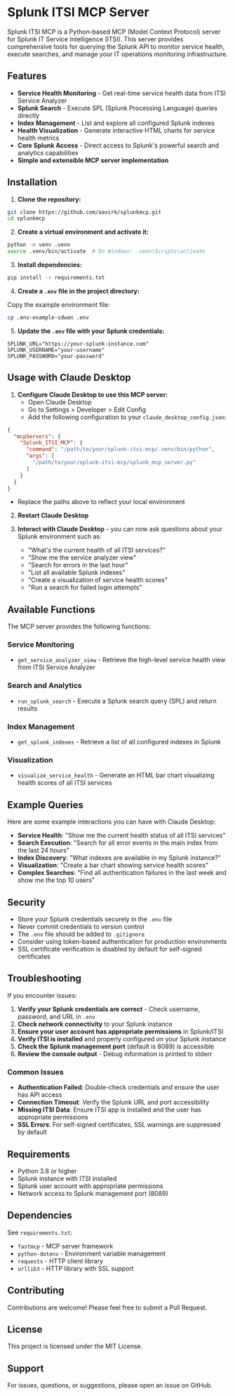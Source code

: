 # Splunk ITSI MCP Server

Splunk ITSI MCP is a Python-based MCP (Model Context Protocol) server for Splunk IT Service Intelligence (ITSI). This server provides comprehensive tools for querying the Splunk API to monitor service health, execute searches, and manage your IT operations monitoring infrastructure.

## Features

- **Service Health Monitoring** - Get real-time service health data from ITSI Service Analyzer
- **Splunk Search** - Execute SPL (Splunk Processing Language) queries directly
- **Index Management** - List and explore all configured Splunk indexes
- **Health Visualization** - Generate interactive HTML charts for service health metrics
- **Core Splunk Access** - Direct access to Splunk's powerful search and analytics capabilities
- **Simple and extensible MCP server implementation**

## Installation

1. **Clone the repository:**
```bash
git clone https://github.com/aavirk/splunkmcp.git
cd splunkmcp
```

2. **Create a virtual environment and activate it:**
```bash
python -m venv .venv
source .venv/bin/activate  # On Windows: .venv\Scripts\activate
```

3. **Install dependencies:**
```bash
pip install -r requirements.txt
```

4. **Create a `.env` file in the project directory:**

Copy the example environment file:

```bash
cp .env-example-sdwan .env
```

5. **Update the `.env` file with your Splunk credentials:**
```
SPLUNK_URL="https://your-splunk-instance.com"
SPLUNK_USERNAME="your-username"
SPLUNK_PASSWORD="your-password"
```

## Usage with Claude Desktop

1. **Configure Claude Desktop to use this MCP server:**
   - Open Claude Desktop
   - Go to Settings > Developer > Edit Config
   - Add the following configuration to your `claude_desktop_config.json`:

```json
{
  "mcpServers": {
    "Splunk_ITSI_MCP": {
      "command": "/path/to/your/splunk-itsi-mcp/.venv/bin/python",
      "args": [
        "/path/to/your/splunk-itsi-mcp/splunk_mcp_server.py"
      ]
    }
  }
}
```

   - Replace the paths above to reflect your local environment

2. **Restart Claude Desktop**

3. **Interact with Claude Desktop** - you can now ask questions about your Splunk environment such as:
   - "What's the current health of all ITSI services?"
   - "Show me the service analyzer view"
   - "Search for errors in the last hour"
   - "List all available Splunk indexes"
   - "Create a visualization of service health scores"
   - "Run a search for failed login attempts"

## Available Functions

The MCP server provides the following functions:

### Service Monitoring
- `get_service_analyzer_view` - Retrieve the high-level service health view from ITSI Service Analyzer

### Search and Analytics
- `run_splunk_search` - Execute a Splunk search query (SPL) and return results

### Index Management
- `get_splunk_indexes` - Retrieve a list of all configured indexes in Splunk

### Visualization
- `visualize_service_health` - Generate an HTML bar chart visualizing health scores of all ITSI services

## Example Queries

Here are some example interactions you can have with Claude Desktop:

- **Service Health**: "Show me the current health status of all ITSI services"
- **Search Execution**: "Search for all error events in the main index from the last 24 hours"
- **Index Discovery**: "What indexes are available in my Splunk instance?"
- **Visualization**: "Create a bar chart showing service health scores"
- **Complex Searches**: "Find all authentication failures in the last week and show me the top 10 users"

## Security

- Store your Splunk credentials securely in the `.env` file
- Never commit credentials to version control
- The `.env` file should be added to `.gitignore`
- Consider using token-based authentication for production environments
- SSL certificate verification is disabled by default for self-signed certificates

## Troubleshooting

If you encounter issues:

1. **Verify your Splunk credentials are correct** - Check username, password, and URL in `.env`
2. **Check network connectivity** to your Splunk instance
3. **Ensure your user account has appropriate permissions** in Splunk/ITSI
4. **Verify ITSI is installed** and properly configured on your Splunk instance
5. **Check the Splunk management port** (default is 8089) is accessible
6. **Review the console output** - Debug information is printed to stderr

### Common Issues

- **Authentication Failed**: Double-check credentials and ensure the user has API access
- **Connection Timeout**: Verify the Splunk URL and port accessibility
- **Missing ITSI Data**: Ensure ITSI app is installed and the user has appropriate permissions
- **SSL Errors**: For self-signed certificates, SSL warnings are suppressed by default

## Requirements

- Python 3.8 or higher
- Splunk instance with ITSI installed
- Splunk user account with appropriate permissions
- Network access to Splunk management port (8089)

## Dependencies

See `requirements.txt`:
- `fastmcp` - MCP server framework
- `python-dotenv` - Environment variable management
- `requests` - HTTP client library
- `urllib3` - HTTP library with SSL support

## Contributing

Contributions are welcome! Please feel free to submit a Pull Request.

## License

This project is licensed under the MIT License.

## Support

For issues, questions, or suggestions, please open an issue on GitHub.
